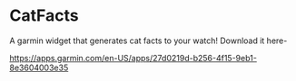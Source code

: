 # CatFacts
A garmin widget that generates cat facts to your watch! Download it here- 

https://apps.garmin.com/en-US/apps/27d0219d-b256-4f15-9eb1-8e3604003e35
